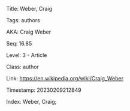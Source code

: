Title:  Weber, Craig

Tags:   authors

AKA:    Craig Weber

Seq:    16.85

Level:  3 - Article

Class:  author

Link:   https://en.wikipedia.org/wiki/Craig_Weber

Timestamp: 20230209212849

Index:  Weber, Craig; 
